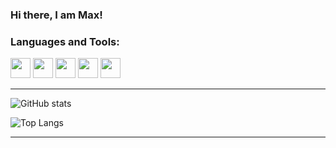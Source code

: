 ### Hi there, I am Max!

### Languages and Tools:

[<img height="32" width="32" src="https://unpkg.com/simple-icons@v5/icons/python.svg" />](https://python.org)
[<img height="32" width="32" src="https://unpkg.com/simple-icons@v5/icons/archlinux.svg" />](https://archlinux.org)
[<img height="32" width="32" src="https://unpkg.com/simple-icons@v5/icons/gnubash.svg" />](https://www.gnu.org/software/bash)
[<img height="32" width="32" src="https://unpkg.com/simple-icons@v5/icons/git.svg" />](https://git-scm.com)
[<img height="32" width="32" src="https://unpkg.com/simple-icons@v5/icons/github.svg" />][my_github]

***

![GitHub stats](https://github-readme-stats.vercel.app/api?username=max-wn&show_icons=true&theme=tokyonight)

![Top Langs](https://github-readme-stats.vercel.app/api/top-langs/?username=max-wn&layout=compact&theme=tokyonight)

***

[my_github]: https://github.com/max-wn


<!--
**max-wn/max-wn** is a ✨ _special_ ✨ repository because its `README.md` (this file) appears on your GitHub profile.

Here are some ideas to get you started:

- 🔭 I’m currently working on ...
- 🌱 I’m currently learning ...
- 👯 I’m looking to collaborate on ...
- 🤔 I’m looking for help with ...
- 💬 Ask me about ...
- 📫 How to reach me: ...
- 😄 Pronouns: ...
- ⚡ Fun fact: ...
-->
